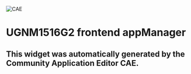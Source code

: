 ![CAE](https://github.com/CAE-Community-Application-Editor/frontendComponent-UGNM1516G2-frontend-appManager/blob/gh-pages/img/logo.png)  

UGNM1516G2 frontend appManager
===================


This widget was automatically generated by the Community Application Editor CAE.  
---------------
